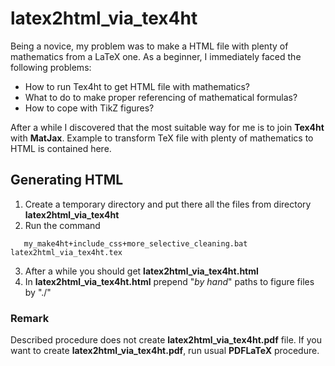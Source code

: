 # latex2html_via_tex4ht
Being a novice, my problem was to make a HTML file with plenty of mathematics from a LaTeX one. As a beginner, I immediately faced the following problems:

* How to run Tex4ht to get HTML file with mathematics?
* What to do to make proper referencing of mathematical formulas?
* How to cope with TikZ figures?

After a while I discovered that the most suitable way for me is to join
**Tex4ht** with **MatJax**. Example to transform TeX file with plenty of mathematics to HTML is contained here.

## Generating HTML

1. Create a temporary directory and put there all the files from directory **latex2html_via_tex4ht**
2. Run the command

```
   my_make4ht+include_css+more_selective_cleaning.bat latex2html_via_tex4ht.tex  
```

3. After a while you should get **latex2html_via_tex4ht.html**
4. In **latex2html_via_tex4ht.html** prepend "*by hand*" paths to figure files by "./"

### Remark

Described procedure does not create **latex2html_via_tex4ht.pdf** file. If you want to create **latex2html_via_tex4ht.pdf**, run usual **PDFLaTeX** procedure.